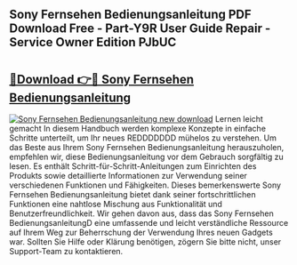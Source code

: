 ## Sony Fernsehen Bedienungsanleitung PDF Download Free - Part-Y9R User Guide Repair - Service Owner Edition PJbUC

# <h2><a href="http://df09qp.blite.top/?on=Sony+Fernsehen+Bedienungsanleitung">🔗Download 👉🔴 Sony Fernsehen Bedienungsanleitung</a></h2>

[![Sony Fernsehen Bedienungsanleitung new download](https://i.imgur.com/lujVjoI.png)](http://df09qp.blite.top/?on=Sony+Fernsehen+Bedienungsanleitung)
Lernen leicht gemacht In diesem Handbuch werden komplexe Konzepte in einfache Schritte unterteilt, um Ihr neues REDDDDDDD mühelos zu verstehen. Um das Beste aus Ihrem Sony Fernsehen Bedienungsanleitung herauszuholen, empfehlen wir, diese Bedienungsanleitung vor dem Gebrauch sorgfältig zu lesen. Es enthält Schritt-für-Schritt-Anleitungen zum Einrichten des Produkts sowie detaillierte Informationen zur Verwendung seiner verschiedenen Funktionen und Fähigkeiten. Dieses bemerkenswerte Sony Fernsehen Bedienungsanleitung bietet dank seiner fortschrittlichen Funktionen eine nahtlose Mischung aus Funktionalität und Benutzerfreundlichkeit. Wir gehen davon aus, dass das Sony Fernsehen BedienungsanleitungD eine umfassende und leicht verständliche Ressource auf Ihrem Weg zur Beherrschung der Verwendung Ihres neuen Gadgets war. Sollten Sie Hilfe oder Klärung benötigen, zögern Sie bitte nicht, unser Support-Team zu kontaktieren.
